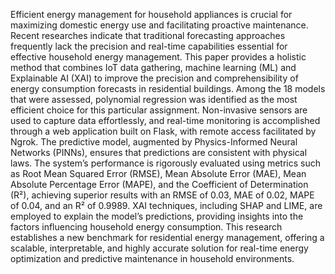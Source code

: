  Efficient energy management for household appliances is crucial for maximizing domestic
 energy use and facilitating proactive maintenance. Recent researches indicate that traditional forecasting
 approaches frequently lack the precision and real-time capabilities essential for effective household energy
 management. This paper provides a holistic method that combines IoT data gathering, machine learning
 (ML) and Explainable AI (XAI) to improve the precision and comprehensibility of energy consumption
 forecasts in residential buildings. Among the 18 models that were assessed, polynomial regression was
 identified as the most efficient choice for this particular assignment. Non-invasive sensors are used to capture
 data effortlessly, and real-time monitoring is accomplished through a web application built on Flask, with
 remote access facilitated by Ngrok. The predictive model, augmented by Physics-Informed Neural Networks
 (PINNs), ensures that predictions are consistent with physical laws. The system’s performance is rigorously
 evaluated using metrics such as Root Mean Squared Error (RMSE), Mean Absolute Error (MAE), Mean
 Absolute Percentage Error (MAPE), and the Coefficient of Determination (R²), achieving superior results
 with an RMSE of 0.03, MAE of 0.02, MAPE of 0.04, and an R² of 0.9989. XAI techniques, including
 SHAP and LIME, are employed to explain the model’s predictions, providing insights into the factors
 influencing household energy consumption. This research establishes a new benchmark for residential
 energy management, offering a scalable, interpretable, and highly accurate solution for real-time energy
 optimization and predictive maintenance in household environments.
